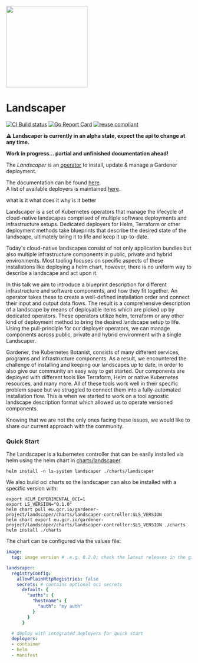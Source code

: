 <img src="./logo/landscaper.svg" width="221">


# Landscaper

[![CI Build status](https://concourse.ci.gardener.cloud/api/v1/teams/gardener/pipelines/gardener-master/jobs/master-head-update-job/badge)](https://concourse.ci.gardener.cloud/teams/gardener/pipelines/landscaper-master/jobs/master-head-update-job)
[![Go Report Card](https://goreportcard.com/badge/github.com/gardener/landscaper)](https://goreportcard.com/report/github.com/gardener/landscaper)
[![reuse compliant](https://reuse.software/badge/reuse-compliant.svg)](https://reuse.software/)

**:warning: Landscaper is currently in an alpha state, expect the api to change at any time.**

**Work in progress... partial and unfinished documentation ahead!**

The _Landscaper_ is an [operator](https://kubernetes.io/docs/concepts/extend-kubernetes/operator/) to install, update & manage a Gardener deployment.

The documentation can be found [here](docs/README.md).<br>
A list of available deployers is maintained [here](docs/deployer).

<!-- Motivation -->

what is it
what does it
why is it better


Landscaper is a set of Kubernetes operators that manage the lifecycle of cloud-native landscapes comprised of multiple software deployments and infrastructure setups.
Dedicated deployers for Helm, Terraform or other deployment methods take blueprints that describe the desired state of the landscape, ultimately bring it to life and keep it up-to-date.


Today's cloud-native landscapes consist of not only application bundles but also multiple infrastructure components in public, private and hybrid environments.
Most tooling focuses on specific aspects of these installations like deploying a helm chart, however, there is no uniform way to describe a landscape and act upon it.

In this talk we aim to introduce a blueprint description for different infrastructure and software components, and how they fit together. An operator takes these to create a well-defined installation order and connect their input and output data flows.
The result is a comprehensive description of a landscape by means of deployable items which are picked up by dedicated operators. These operators utilize helm, terraform or any other kind of deployment method to bring the desired landscape setup to life.
Using the pull-principle for our deployer operators, we can manage components across public, private and hybrid environment with a single Landscaper.

Gardener, the Kubernetes Botanist, consists of many different services, programs and infrastructure components.
As a result, we encountered the challenge of installing and keeping our landscapes up to date, in order to also give our community an easy way to get started.
Our components are deployed with different tools like Terraform, Helm or native Kubernetes resources, and many more.
All of these tools work well in their specific problem space but we struggled to connect them into a fully-automated installation flow.
This is when we started to work on a tool agnostic landscape description format which allowed us to operate versioned components.

Knowing that we are not the only ones facing these issues, we would like to share our current approach with the community.


<!-- end -->
### Quick Start

The Landscaper is a kubernetes controller that can be easily installed via helm using the helm chart in [charts/landscaper](charts/landscaper).

```
helm install -n ls-system landscaper ./charts/landscaper
```

We also build oci charts so the landscaper can also be installed with a specific version with:
```
export HELM_EXPERIMENTAL_OCI=1
export LS_VERSION="0.1.0"
helm chart pull eu.gcr.io/gardener-project/landscaper/charts/landscaper-controller:$LS_VERSION
helm chart export eu.gcr.io/gardener-project/landscaper/charts/landscaper-controller:$LS_VERSION ./charts
helm install ./charts
```

The chart can be configured via the values file:
```yaml
image:
  tag: image version # .e.g. 0.2.0; check the latest releases in the github releases

landscaper:
  registryConfig:
    allowPlainHttpRegistries: false
    secrets: # contains optional oci secrets
      default: {
        "auths": {
          "hostname": {
            "auth": "my auth"
          }
        }
      }

  # deploy with integrated deployers for quick start
  deployers:
  - container
  - helm
  - manifest
```
